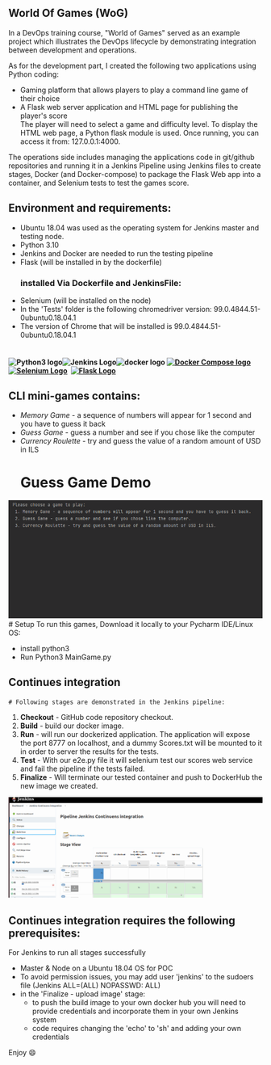 
## World Of Games (WoG) 
In a DevOps training course, "World of Games" served as an example project which illustrates the
DevOps lifecycle by demonstrating integration between development and operations. 

As for the development part, I created the following two applications using Python coding:  
* Gaming platform that allows players to play a command line game of their choice 
* A Flask web server application and HTML page for publishing the player's score  
The player will need to select a game and difficulty level. To display the HTML web page, a Python flask module is used. Once running, you can access it from: 127.0.0.1:4000.

The operations side includes managing the applications code in git/github repositories and running it in a Jenkins Pipeline using Jenkins files to create stages, Docker (and Docker-compose) to package the Flask Web app into a container, and Selenium tests to test the games score. 

## Environment and requirements:
* Ubuntu 18.04 was used as the operating system for Jenkins master and testing node.
* Python 3.10
* Jenkins and Docker are needed to run the testing pipeline
* Flask (will be installed in by the dockerfile)
  ### installed Via Dockerfile and JenkinsFile:
* Selenium (will be installed on the node)
* In the 'Tests' folder is the following chromedriver version: 99.0.4844.51-0ubuntu0.18.04.1
* The version of Chrome that will be installed is 99.0.4844.51-0ubuntu0.18.04.1

<h4 dir="auto"><br /><img src="https://i.imgur.com/WwHRFqj.png" alt="Python3 logo" width="70" height="70" /><img src="https://i.imgur.com/clK7pJU.png" alt="Jenkins Logo" width="80" height="75" /></a><a target="_blank" rel="noopener"><img src="https://i.imgur.com/APqDECw.png" alt="docker logo" width="98" height="70" /></a>&nbsp;<a href="https://docs.docker.com/compose/install/" target="_blank" rel="noopener"><img src="https://i.imgur.com/XfIX6nv.png" alt="Docker Compose logo" width="55" height="70" /></a>&nbsp;&nbsp;<a href="https://www.selenium.dev/downloads/" target="_blank" rel="noopener"><img src="https://i.imgur.com/Nbh6NjT.png" alt="Selenium Logo" width="70" height="70" /></a>&nbsp;&nbsp;<a href="https://flask.palletsprojects.com/en/2.0.x/installation/" rel="nofollow"><img src="https://camo.githubusercontent.com/fa8480c7180ec64d6230a08277f12c6e477d55690f4acb00c73d50ce84b65237/68747470733a2f2f666c61736b2e70616c6c65747370726f6a656374732e636f6d2f656e2f322e302e782f5f696d616765732f666c61736b2d6c6f676f2e706e67" alt="Flask Logo" width="141" height="55" /></a>&nbsp;&nbsp;</h4>

## CLI mini-games contains: 
* *Memory Game* - a sequence of numbers will appear for 1 second and you have to
guess it back
* *Guess Game* - guess a number and see if you chose like the computer
* *Currency Roulette* - try and guess the value of a random amount of USD in ILS
    # Guess Game Demo
![Alt text](Demo.gif)
    # Setup
To run this games, Download it locally to your Pycharm IDE/Linux OS:
* install python3
* Run Python3 MainGame.py

## Continues integration
    # Following stages are demonstrated in the Jenkins pipeline:
1. **Checkout** - GitHub code repository checkout.
2. **Build** - build our docker image.
3. **Run** - will run our dockerized application. The application will expose the port 8777 on
localhost, and a dummy Scores.txt will be mounted to it in order to server the results for
the tests.
4. **Test** - With our e2e.py file it will selenium test our scores web service and fail the
pipeline if the tests failed.
5. **Finalize** - Will terminate our tested container and push to DockerHub the new image we created.

![Alt text](CI_CD.gif)

## Continues integration requires the following prerequisites:
For Jenkins to run all stages successfully
* Master & Node on a Ubuntu 18.04 OS for POC
* To avoid permission issues, you may add user 'jenkins' to the sudoers file (Jenkins ALL=(ALL) NOPASSWD: ALL)
* in the 'Finalize - upload image' stage:  
  * to push the build image to your own docker hub you will need to provide credentials and incorporate them in your own Jenkins system
  * code requires changing the 'echo' to 'sh' and adding your own credentials         

Enjoy :smile: 

